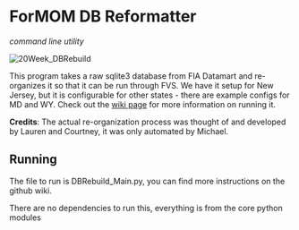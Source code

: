# ForMOM DB Reformatter
*command line utility*

![20Week_DBRebuild](https://user-images.githubusercontent.com/49537988/178081051-e70ae0e2-faeb-45b7-9502-6a4190c1dbf1.png)

This program takes a raw sqlite3 database from FIA Datamart and re-organizes it so that it can be run through FVS. 
We have it setup for New Jersey, but it is configurable for other states - there are example configs for MD and WY.
Check out the [wiki page](https://github.com/New-Jersey-Forest-Service/ForMOM/wiki/FVS#inputs) for more information on running it.

**Credits**: The actual re-organization process was thought of and developed by Lauren and Courtney, it was only automated by Michael.




## Running

The file to run is DBRebuild_Main.py, you can find more instructions on the github wiki.

There are no dependencies to run this, everything is from the core python modules

